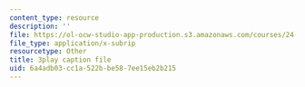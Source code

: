 ```yaml
---
content_type: resource
description: ''
file: https://ol-ocw-studio-app-production.s3.amazonaws.com/courses/24-912-black-matters-introduction-to-black-studies-spring-2017/6a4adb03cc1a522bbe587ee15eb2b215_-SUNntP3dWo.vtt
file_type: application/x-subrip
resourcetype: Other
title: 3play caption file
uid: 6a4adb03-cc1a-522b-be58-7ee15eb2b215
---
```

